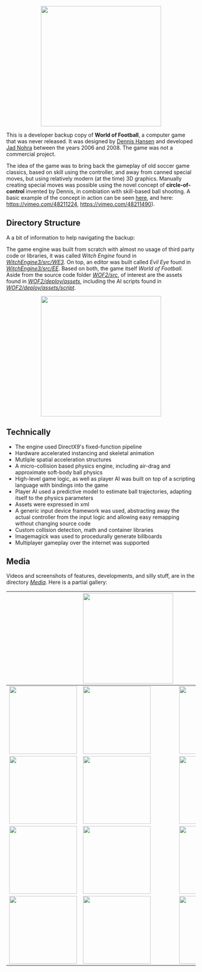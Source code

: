 <p align="center"><a href=https://www.youtube.com/watch?v=y1ql5D7sgC0&list=PL5ED86276C6DB1347&index=7><img src="WOF2/deploy/res/splash.jpg" width="320"/></a></p>

This is a developer backup copy of __World of Football__, a computer game that was never released. It was designed by [Dennis Hansen](https://www.linkedin.com/in/denniskhanhansen/) and developed [Jad Nohra](https://www.linkedin.com/in/jadnohra/) between the years 2006 and 2008. The game was not a commercial project.

The idea of the game was to bring back the gameplay of old soccer game classics, based on skill using the controller, and away from canned special moves, but using relatively modern (at the time) 3D graphics. Manually creating special moves was possible using the novel concept of __circle-of-control__ invented by Dennis, in combiation with skill-based ball shooting. A basic example of the concept in action can be seen [here](https://www.youtube.com/watch?v=SCtzWZw8WHU), and here: https://vimeo.com/48211224, https://vimeo.com/48211490). 

## Directory Structure

A a bit of information to help navigating the backup:

The game engine was built from scratch with almost no usage of third party code or libraries, it was called _Witch Engine_ found in _[WitchEngine3/src/WE3](WitchEngine3/src/WE3)_. On top, an editor was built called _Evil Eye_ found in _[WitchEngine3/src/EE](WitchEngine3/src/EE)_. Based on both, the game itself _World of Football_. Aside from the source code folder _[WOF2/src](WOF2/src)_, of interest are the assets found in _[WOF2/deploy/assets](WOF2/deploy/assets)_, including the AI scripts found in _[WOF2/deploy/assets/script](WOF2/deploy/assets/script)_.


<p align="center"><a href=https://www.youtube.com/watch?v=y1ql5D7sgC0&list=PL5ED86276C6DB1347&index=7><img src="Media/youtube_video.png" width="320"/></a></p>

## Technically
 * The engine used DirectX9's fixed-function pipeline
 * Hardware accelerated instancing and skeletal animation
 * Mutliple spatial acceleration structures
 * A micro-collision based physics engine, including air-drag and approximate soft-body ball physics
 * High-level game logic, as well as player AI was built on top of a scripting language with bindings into the game
 * Player AI used a predictive model to estimate ball trajectories, adapting itself to the physics parameters
 * Assets were expressed in xml
 * A generic input device framework was used, abstracting away the actual controller from the input logic and allowing easy remapping without changing source code
 * Custom collision detection, math and container libraries
 * Imagemagick was used to procedurally generate billboards
 * Multiplayer gameplay over the internet was supported

## Media
Videos and screenshots of features, developments, and silly stuff, are in the directory _[Media](Media)_. Here is a partial gallery: 

|   | <img src="Media/collage5.jpg" width="240"/>  |   |
|---|---|---|
| <img src="Media/sshot-20.jpg" height="180"/> | <img src="Media/sshot-21.jpg" height="180"/>  | <img src="Media/sshot-22.jpg" height="180"/>  |
|  <img src="Media/sshot-23.jpg" height="180"/> | <img src="Media/sshot-24.jpg" height="180"/>  | <img src="Media/sshot-25.jpg" height="180"/>  |
| <img src="Media/sshot-26.jpg" height="180"/>  |  <img src="Media/sshot-27.jpg" height="180"/> | <img src="Media/sshot-28.jpg" height="180"/>  |
| <img src="Media/sshot-29.jpg" height="180"/>  |  <img src="Media/sshot-34.jpg" height="180"/> |  <img src="Media/sshot-11.jpg" height="180"/> |
